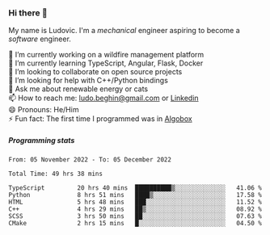 ### Hi there 👋

My name is Ludovic. I'm a *mechanical* engineer aspiring to become a *software* engineer.

 🔭 I’m currently working on a wildfire management platform<br/>
 🌱 I’m currently learning TypeScript, Angular, Flask, Docker<br/>
 👯 I’m looking to collaborate on open source projects<br/>
 🤔 I’m looking for help with C++/Python bindings<br/>
 💬 Ask me about renewable energy or cats<br/>
 📫 How to reach me: ludo.beghin@gmail.com or [Linkedin](https://www.linkedin.com/in/ludovic-beghin/)<br/>
 😄 Pronouns: He/Him<br/>
 ⚡ Fun fact: The first time I programmed was in [Algobox](https://fr.wikipedia.org/wiki/Algobox)<br/>

##### Programming stats
<!--START_SECTION:waka-->

```text
From: 05 November 2022 - To: 05 December 2022

Total Time: 49 hrs 38 mins

TypeScript         20 hrs 40 mins  ██████████▒░░░░░░░░░░░░░░   41.06 %
Python             8 hrs 51 mins   ████▒░░░░░░░░░░░░░░░░░░░░   17.58 %
HTML               5 hrs 48 mins   ███░░░░░░░░░░░░░░░░░░░░░░   11.52 %
C++                4 hrs 29 mins   ██▒░░░░░░░░░░░░░░░░░░░░░░   08.92 %
SCSS               3 hrs 50 mins   ██░░░░░░░░░░░░░░░░░░░░░░░   07.63 %
CMake              2 hrs 15 mins   █░░░░░░░░░░░░░░░░░░░░░░░░   04.50 %
```

<!--END_SECTION:waka-->
